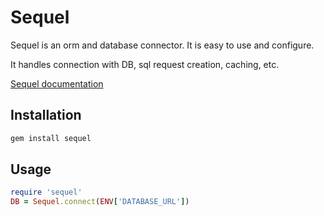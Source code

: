 # Sequel

Sequel is an orm and database connector.
It is easy to use and configure.

It handles connection with DB, sql request creation, caching, etc.

[Sequel documentation](http://sequel.jeremyevans.net/documentation.html)

## Installation

```bash
gem install sequel
```

## Usage

```ruby
require 'sequel'
DB = Sequel.connect(ENV['DATABASE_URL'])
```
